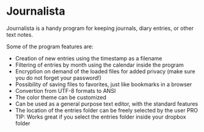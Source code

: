 # Journalista
Journalista is a handy program for keeping journals, diary entries, or other text notes. 

Some of the program features are:
-	Creation of new entries using the timestamp as a filename
-	Filtering of entries by month using the calendar inside the program
-	Encryption on demand of the loaded files for added privacy (make sure you do not forget your password!)
-	Possibility of saving files to favorites, just like bookmarks in a browser
-	Convertion from UTF-8 formats to ANSI
-	The color theme can be customized
-	Can be used as a general purpose text editor, with the standard features
-	The location of the entries folder can be freely selected by the user
	PRO TIP: Works great if you select the entries folder inside your dropbox folder